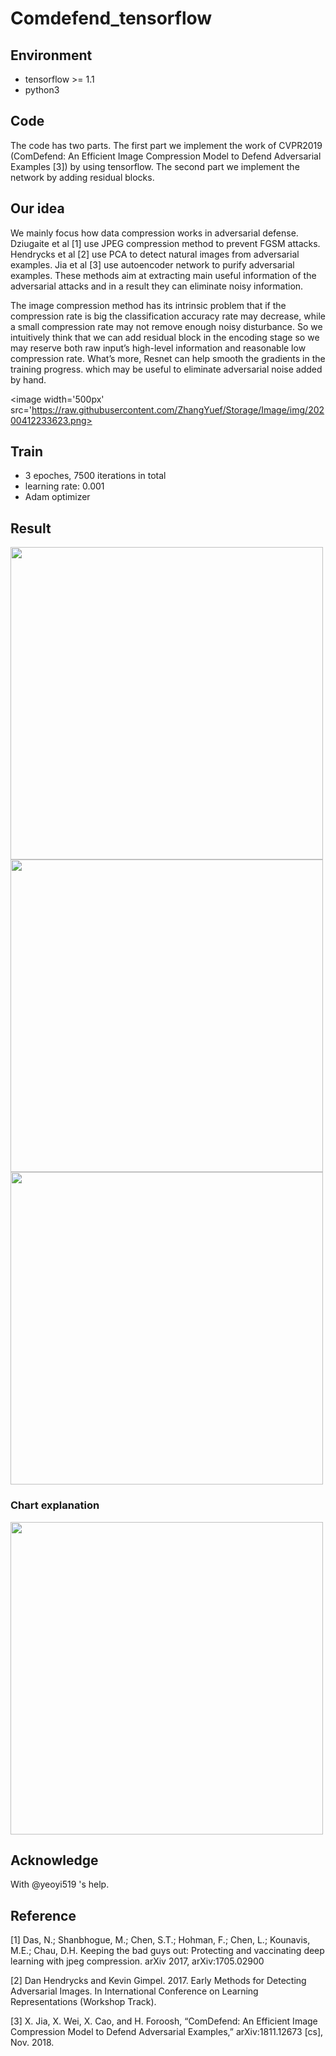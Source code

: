 # Comdefend_tensorflow

## Environment
- tensorflow >= 1.1
- python3

## Code
The code has two parts. The first part we implement the work of CVPR2019 (ComDefend: An Efficient Image Compression Model to Defend Adversarial Examples [3]) by using tensorflow. The second part we implement the network by adding residual blocks.

## Our idea
We mainly focus how data compression works in adversarial defense. Dziugaite et al [1] use JPEG compression method to prevent FGSM attacks. Hendrycks et al [2] use PCA to detect natural images from adversarial examples. Jia et al [3] use autoencoder network to purify adversarial examples. These methods aim at extracting main useful information of the adversarial attacks and in a result they can eliminate noisy information.

The image compression method has its intrinsic problem that if the compression rate is big the classification accuracy rate may decrease, while a small compression rate may not remove enough noisy disturbance. So we intuitively think that we can add residual block in the encoding stage so we may reserve both raw input’s high-level information and reasonable low compression rate. What’s more, Resnet can help smooth the gradients in the training progress. which may be useful to eliminate adversarial noise added by hand.

<image width='500px' src='https://raw.githubusercontent.com/ZhangYuef/Storage/Image/img/20200412233623.png>

## Train
- 3 epoches, 7500 iterations in total
- learning rate: 0.001
- Adam optimizer

## Result

<image width='500px' src='https://raw.githubusercontent.com/ZhangYuef/Storage/Image/img/20200412233755.png'>
<image width='500px' src='https://raw.githubusercontent.com/ZhangYuef/Storage/Image/img/20200412233827.png'>
<image width='500px' src='https://raw.githubusercontent.com/ZhangYuef/Storage/Image/img/20200412233937.png'>

### Chart explanation
<image width='500px' src='https://raw.githubusercontent.com/ZhangYuef/Storage/Image/img/20200412234339.png'>


## Acknowledge

With @yeoyi519 's help.

 ## Reference
[1] Das, N.; Shanbhogue, M.; Chen, S.T.; Hohman, F.; Chen, L.; Kounavis, M.E.; Chau, D.H. Keeping the bad guys out: Protecting and vaccinating deep learning with jpeg compression. arXiv 2017, arXiv:1705.02900

[2] Dan Hendrycks and Kevin Gimpel. 2017. Early Methods for Detecting Adversarial Images. In International Conference on Learning Representations (Workshop Track).

[3] X. Jia, X. Wei, X. Cao, and H. Foroosh, “ComDefend: An Efficient Image Compression Model to Defend Adversarial Examples,” arXiv:1811.12673 [cs], Nov. 2018.
